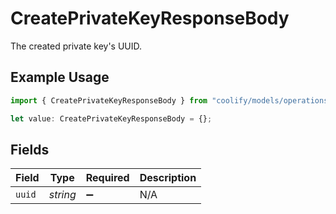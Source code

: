 # CreatePrivateKeyResponseBody

The created private key's UUID.

## Example Usage

```typescript
import { CreatePrivateKeyResponseBody } from "coolify/models/operations";

let value: CreatePrivateKeyResponseBody = {};
```

## Fields

| Field              | Type               | Required           | Description        |
| ------------------ | ------------------ | ------------------ | ------------------ |
| `uuid`             | *string*           | :heavy_minus_sign: | N/A                |